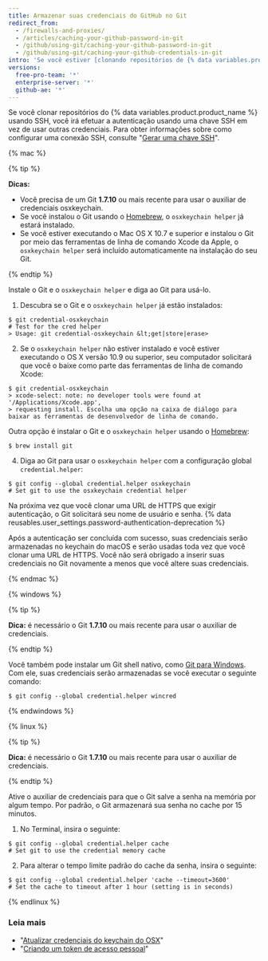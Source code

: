 ```yaml
---
title: Armazenar suas credenciais do GitHub no Git
redirect_from:
  - /firewalls-and-proxies/
  - /articles/caching-your-github-password-in-git
  - /github/using-git/caching-your-github-password-in-git
  - /github/using-git/caching-your-github-credentials-in-git
intro: 'Se você estiver [clonando repositórios de {% data variables.product.product_name %} usando HTTPS](/github/getting-started-with-github/about-remote-repositories), você poderá usar um auxiliar de credenciais para dizer ao Git para lembrar suas credenciais.'
versions:
  free-pro-team: '*'
  enterprise-server: '*'
  github-ae: '*'
---
```


Se você clonar repositórios do {% data variables.product.product_name %} usando SSH, você irá efetuar a autenticação usando uma chave SSH em vez de usar outras credenciais. Para obter informações sobre como configurar uma conexão SSH, consulte "[Gerar uma chave SSH](/articles/generating-an-ssh-key)".

{% mac %}

{% tip %}

**Dicas:**

- Você precisa de um Git **1.7.10** ou mais recente para usar o auxiliar de credenciais osxkeychain.
- Se você instalou o Git usando o [Homebrew](http://brew.sh/), o `osxkeychain helper` já estará instalado.
- Se você estiver executando o Mac OS X 10.7 e superior e instalou o Git por meio das ferramentas de linha de comando Xcode da Apple, o `osxkeychain helper` será incluído automaticamente na instalação do seu Git.

{% endtip %}

Instale o Git e o `osxkeychain helper` e diga ao Git para usá-lo.

1. Descubra se o Git e o `osxkeychain helper` já estão instalados:
  ```shell
  $ git credential-osxkeychain
  # Test for the cred helper
  > Usage: git credential-osxkeychain &lt;get|store|erase>
  ```
2. Se o `osxkeychain helper` não estiver instalado e você estiver executando o OS X versão 10.9 ou superior, seu computador solicitará que você o baixe como parte das ferramentas de linha de comando Xcode:
  ```shell
  $ git credential-osxkeychain
  > xcode-select: note: no developer tools were found at '/Applications/Xcode.app',
  > requesting install. Escolha uma opção na caixa de diálogo para baixar as ferramentas de desenvolvedor de linha de comando.
  ```

 Outra opção é instalar o Git e o `osxkeychain helper` usando o [Homebrew](http://brew.sh/):
  ```shell
  $ brew install git
  ```

4. Diga ao Git para usar o `osxkeychain helper` com a configuração global `credential.helper`:
  ```shell
  $ git config --global credential.helper osxkeychain
  # Set git to use the osxkeychain credential helper
  ```

Na próxima vez que você clonar uma URL de HTTPS que exigir autenticação, o Git solicitará seu nome de usuário e senha. {% data reusables.user_settings.password-authentication-deprecation %}

Após a autenticação ser concluída com sucesso, suas credenciais serão armazenadas no keychain do macOS e serão usadas toda vez que você clonar uma URL de HTTPS. Você não será obrigado a inserir suas credenciais no Git novamente a menos que você altere suas credenciais.

{% endmac %}

{% windows %}

{% tip %}

**Dica:** é necessário o Git **1.7.10** ou mais recente para usar o auxiliar de credenciais.

{% endtip %}

Você também pode instalar um Git shell nativo, como [Git para Windows](https://git-for-windows.github.io/). Com ele, suas credenciais serão armazenadas se você executar o seguinte comando:

```shell
$ git config --global credential.helper wincred
```

{% endwindows %}

{% linux %}

{% tip %}

**Dica:** é necessário o Git **1.7.10** ou mais recente para usar o auxiliar de credenciais.

{% endtip %}

Ative o auxiliar de credenciais para que o Git salve a senha na memória por algum tempo. Por padrão, o Git armazenará sua senha no cache por 15 minutos.

1. No Terminal, insira o seguinte:
  ```shell
  $ git config --global credential.helper cache
  # Set git to use the credential memory cache
  ```
2. Para alterar o tempo limite padrão do cache da senha, insira o seguinte:
  ```shell
  $ git config --global credential.helper 'cache --timeout=3600'
  # Set the cache to timeout after 1 hour (setting is in seconds)
  ```

{% endlinux %}

### Leia mais

- "[Atualizar credenciais do keychain do OSX](/articles/updating-credentials-from-the-osx-keychain/)"
- "[Criando um token de acesso pessoal](/github/authenticating-to-github/creating-a-personal-access-token)"
